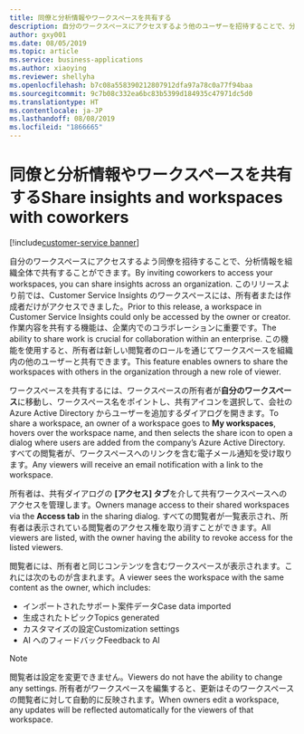 ```yaml
---
title: 同僚と分析情報やワークスペースを共有する
description: 自分のワークスペースにアクセスするよう他のユーザーを招待することで、分析情報を組織全体で共有することができます。
author: gxy001
ms.date: 08/05/2019
ms.topic: article
ms.service: business-applications
ms.author: xiaoying
ms.reviewer: shellyha
ms.openlocfilehash: b7c08a558390212807912dfa97a78c0a77f94baa
ms.sourcegitcommit: 9c7b08c332ea6bc83b5399d184935c47971dc5d0
ms.translationtype: HT
ms.contentlocale: ja-JP
ms.lasthandoff: 08/08/2019
ms.locfileid: "1866665"
---
```

# <a name="share-insights-and-workspaces-with-coworkers"></a><span data-ttu-id="a4bca-103">同僚と分析情報やワークスペースを共有する</span><span class="sxs-lookup"><span data-stu-id="a4bca-103">Share insights and workspaces with coworkers</span></span>
[!include[customer-service banner](../../../includes/dynamics365-ai-customer-service.md)]


<span data-ttu-id="a4bca-104">自分のワークスペースにアクセスするよう同僚を招待することで、分析情報を組織全体で共有することができます。</span><span class="sxs-lookup"><span data-stu-id="a4bca-104">By inviting coworkers to access your workspaces, you can share insights across an organization.</span></span> <span data-ttu-id="a4bca-105">このリリースより前では、Customer Service Insights のワークスペースには、所有者または作成者だけがアクセスできました。</span><span class="sxs-lookup"><span data-stu-id="a4bca-105">Prior to this release, a workspace in Customer Service Insights could only be accessed by the owner or creator.</span></span> <span data-ttu-id="a4bca-106">作業内容を共有する機能は、企業内でのコラボレーションに重要です。</span><span class="sxs-lookup"><span data-stu-id="a4bca-106">The ability to share work is crucial for collaboration within an enterprise.</span></span> <span data-ttu-id="a4bca-107">この機能を使用すると、所有者は新しい閲覧者のロールを通じてワークスペースを組織内の他のユーザーと共有できます。</span><span class="sxs-lookup"><span data-stu-id="a4bca-107">This feature enables owners to share the workspaces with others in the organization through a new role of viewer.</span></span>

<span data-ttu-id="a4bca-108">ワークスペースを共有するには、ワークスペースの所有者が**自分のワークスペース**に移動し、ワークスペース名をポイントし、共有アイコンを選択して、会社の Azure Active Directory からユーザーを追加するダイアログを開きます。</span><span class="sxs-lookup"><span data-stu-id="a4bca-108">To share a workspace, an owner of a workspace goes to **My workspaces**, hovers over the workspace name, and then selects the share icon to open a dialog where users are added from the company’s Azure Active Directory.</span></span> <span data-ttu-id="a4bca-109">すべての閲覧者が、ワークスペースへのリンクを含む電子メール通知を受け取ります。</span><span class="sxs-lookup"><span data-stu-id="a4bca-109">Any viewers will receive an email notification with a link to the workspace.</span></span>

<span data-ttu-id="a4bca-110">所有者は、共有ダイアログの **[アクセス] タブ**を介して共有ワークスペースへのアクセスを管理します。</span><span class="sxs-lookup"><span data-stu-id="a4bca-110">Owners manage access to their shared workspaces via the **Access tab** in the sharing dialog.</span></span> <span data-ttu-id="a4bca-111">すべての閲覧者が一覧表示され、所有者は表示されている閲覧者のアクセス権を取り消すことができます。</span><span class="sxs-lookup"><span data-stu-id="a4bca-111">All viewers are listed, with the owner having the ability to revoke access for the listed viewers.</span></span> 

<span data-ttu-id="a4bca-112">閲覧者には、所有者と同じコンテンツを含むワークスペースが表示されます。これには次のものが含まれます。</span><span class="sxs-lookup"><span data-stu-id="a4bca-112">A viewer sees the workspace with the same content as the owner, which includes:</span></span>

- <span data-ttu-id="a4bca-113">インポートされたサポート案件データ</span><span class="sxs-lookup"><span data-stu-id="a4bca-113">Case data imported</span></span>  
- <span data-ttu-id="a4bca-114">生成されたトピック</span><span class="sxs-lookup"><span data-stu-id="a4bca-114">Topics generated</span></span>  
- <span data-ttu-id="a4bca-115">カスタマイズの設定</span><span class="sxs-lookup"><span data-stu-id="a4bca-115">Customization settings</span></span>  
- <span data-ttu-id="a4bca-116">AI へのフィードバック</span><span class="sxs-lookup"><span data-stu-id="a4bca-116">Feedback to AI</span></span>  

> [!NOTE]
> <span data-ttu-id="a4bca-117">閲覧者は設定を変更できません。</span><span class="sxs-lookup"><span data-stu-id="a4bca-117">Viewers do not have the ability to change any settings.</span></span> <span data-ttu-id="a4bca-118">所有者がワークスペースを編集すると、更新はそのワークスペースの閲覧者に対して自動的に反映されます。</span><span class="sxs-lookup"><span data-stu-id="a4bca-118">When owners edit a workspace, any updates will be reflected automatically for the viewers of that workspace.</span></span>
